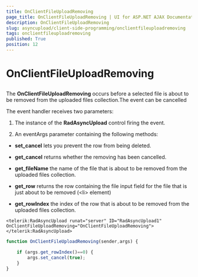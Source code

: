 ```yaml
---
title: OnClientFileUploadRemoving
page_title: OnClientFileUploadRemoving | UI for ASP.NET AJAX Documentation
description: OnClientFileUploadRemoving
slug: asyncupload/client-side-programming/onclientfileuploadremoving
tags: onclientfileuploadremoving
published: True
position: 12
---
```


# OnClientFileUploadRemoving

## 

The **OnClientFileUploadRemoving** occurs before a selected file is about to be removed from the uploaded files collection.The event can be cancelled

The event handler receives two parameters:

1. The instance of the **RadAsyncUpload** control firing the event.

1. An eventArgs parameter containing the following methods:

* **set_cancel** lets you prevent the row from being deleted.

* **get_cancel** returns whether the removing has been cancelled.

* **get_fileName** the name of the file that is about to be removed from the uploaded files collection.

* **get_row** returns the row containing the file input field for the file that is just about to be removed (\<li\> element)

* **get_rowIndex** the index of the row that is about to be removed from the uploaded files collection.

````ASPNET
<telerik:RadAsyncUpload runat="server" ID="RadAsyncUpload1" OnClientFileUploadRemoving="OnClientFileUploadRemoving"></telerik:RadAsyncUpload>
````

````JavaScript
function OnClientFileUploadRemoving(sender,args) {

	if (args.get_rowIndex()==0) {
		args.set_cancel(true);
	}
}
````


